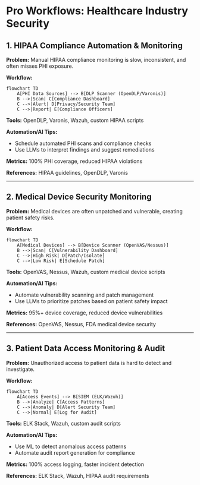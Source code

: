 # Pro Workflows: Healthcare Industry Security

## 1. HIPAA Compliance Automation & Monitoring
**Problem:** Manual HIPAA compliance monitoring is slow, inconsistent, and often misses PHI exposure.

**Workflow:**
```mermaid
flowchart TD
    A[PHI Data Sources] --> B[DLP Scanner (OpenDLP/Varonis)]
    B -->|Scan| C[Compliance Dashboard]
    C -->|Alert| D[Privacy/Security Team]
    C -->|Report| E[Compliance Officers]
```
**Tools:** OpenDLP, Varonis, Wazuh, custom HIPAA scripts

**Automation/AI Tips:**
- Schedule automated PHI scans and compliance checks
- Use LLMs to interpret findings and suggest remediations

**Metrics:** 100% PHI coverage, reduced HIPAA violations

**References:** HIPAA guidelines, OpenDLP, Varonis

---

## 2. Medical Device Security Monitoring
**Problem:** Medical devices are often unpatched and vulnerable, creating patient safety risks.

**Workflow:**
```mermaid
flowchart TD
    A[Medical Devices] --> B[Device Scanner (OpenVAS/Nessus)]
    B -->|Scan| C[Vulnerability Dashboard]
    C -->|High Risk| D[Patch/Isolate]
    C -->|Low Risk| E[Schedule Patch]
```
**Tools:** OpenVAS, Nessus, Wazuh, custom medical device scripts

**Automation/AI Tips:**
- Automate vulnerability scanning and patch management
- Use LLMs to prioritize patches based on patient safety impact

**Metrics:** 95%+ device coverage, reduced device vulnerabilities

**References:** OpenVAS, Nessus, FDA medical device security

---

## 3. Patient Data Access Monitoring & Audit
**Problem:** Unauthorized access to patient data is hard to detect and investigate.

**Workflow:**
```mermaid
flowchart TD
    A[Access Events] --> B[SIEM (ELK/Wazuh)]
    B -->|Analyze| C[Access Patterns]
    C -->|Anomaly| D[Alert Security Team]
    C -->|Normal| E[Log for Audit]
```
**Tools:** ELK Stack, Wazuh, custom audit scripts

**Automation/AI Tips:**
- Use ML to detect anomalous access patterns
- Automate audit report generation for compliance

**Metrics:** 100% access logging, faster incident detection

**References:** ELK Stack, Wazuh, HIPAA audit requirements 